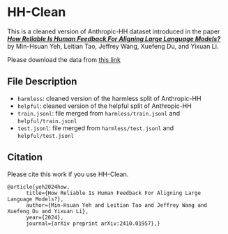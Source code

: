 # HH-Clean
This is a cleaned version of Anthropic-HH dataset introduced in the paper ***[How Reliable Is Human Feedback For Aligning Large Language Models?
](https://arxiv.org/abs/2410.01957)*** by Min-Hsuan Yeh, Leitian Tao, Jeffrey Wang, Xuefeng Du, and Yixuan Li.

Please download the data from [this link](https://drive.google.com/file/d/1J50h_v8S0WKsOu3tFjlme8DGECjyPyTq/view?usp=sharing)

## File Description

- `harmless`: cleaned version of the harmless split of Anthropic-HH
- `helpful`: cleaned version of the helpful split of Anthropic-HH
- `train.jsonl`: file merged from `harmless/train.jsonl` and `helpful/train.jsonl`
- `test.jsonl`: file merged from `harmless/test.jsonl` and `helpful/test.jsonl`

## Citation

Please cite this work if you use HH-Clean.

```
@article{yeh2024how,
      title={How Reliable Is Human Feedback For Aligning Large Language Models?}, 
      author={Min-Hsuan Yeh and Leitian Tao and Jeffrey Wang and Xuefeng Du and Yixuan Li},
      year={2024},
      journal={arXiv preprint arXiv:2410.01957},}
```